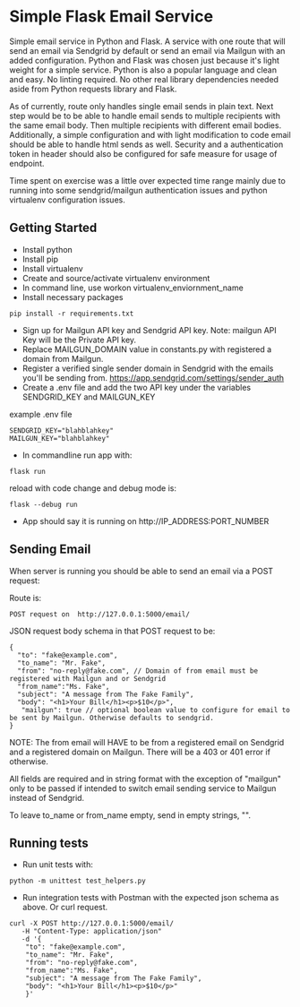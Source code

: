 # Simple Flask Email Service
Simple email service in Python and Flask. A service with one route that will send an email via Sendgrid by default or send an email via Mailgun with an added configuration. Python and Flask was chosen just because it's light weight for a simple service. Python is also a popular language and clean and easy. No linting required. No other real library dependencies needed aside from Python requests library and Flask. 

As of currently, route only handles single email sends in plain text. Next step would be to be able to handle email sends to multiple recipients with the same email body. Then multiple recipients with different email bodies.  Additionally, a simple configuration and with light modification to code email should be able to handle html sends as well. Security and a authentication token in header should also be configured for safe measure for usage of endpoint. 

Time spent on exercise was a little over expected time range mainly due to running into some sendgrid/mailgun authentication issues and python virtualenv configuration issues. 

## Getting Started
- Install python
- Install pip
- Install virtualenv
- Create and source/activate virtualenv environment
- In command line, use workon virtualenv_enviornment_name
- Install necessary packages
```
pip install -r requirements.txt
```
- Sign up for Mailgun API key and Sendgrid API key. Note: mailgun API Key will be the Private API key.
- Replace MAILGUN_DOMAIN value in constants.py with registered a domain from Mailgun.
- Register a verified single sender domain in Sendgrid with the emails you'll be sending from. https://app.sendgrid.com/settings/sender_auth
- Create a .env file and add the two API key under the variables SENDGRID_KEY and MAILGUN_KEY

example .env file
```
SENDGRID_KEY="blahblahkey"
MAILGUN_KEY="blahblahkey"
```

- In commandline run app with: 
```
flask run
```
reload with code change and debug mode is:

```
flask --debug run
```
- App should say it is running on http://IP_ADDRESS:PORT_NUMBER

## Sending Email
When server is running you should be able to send an email via a POST request:

Route is:
```
POST request on  http://127.0.0.1:5000/email/
```
JSON request body schema in that POST request to be:
```
{
  "to": "fake@example.com", 
  "to_name": "Mr. Fake",
  "from": "no-reply@fake.com", // Domain of from email must be registered with Mailgun and or Sendgrid 
  "from_name":"Ms. Fake",
  "subject": "A message from The Fake Family",
  "body": "<h1>Your Bill</h1><p>$10</p>",
   "mailgun": true // optional boolean value to configure for email to be sent by Mailgun. Otherwise defaults to sendgrid.
}
```
NOTE: The from email will HAVE to be from a registered email on Sendgrid and a registered domain on Mailgun. There will be a 403 or 401 error if otherwise. 

All fields are required and in string format with the exception of "mailgun" only to be passed if intended to switch email sending service to Mailgun instead of Sendgrid. 

To leave to_name or from_name empty, send in empty strings, "".

## Running tests

- Run unit tests with:
```
python -m unittest test_helpers.py
```
- Run integration tests with Postman with the expected json schema as above. Or curl request. 
```
curl -X POST http://127.0.0.1:5000/email/ 
   -H "Content-Type: application/json"
   -d '{
    "to": "fake@example.com", 
    "to_name": "Mr. Fake",
    "from": "no-reply@fake.com",
    "from_name":"Ms. Fake",
    "subject": "A message from The Fake Family",
    "body": "<h1>Your Bill</h1><p>$10</p>"
    }' 
```

